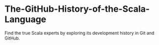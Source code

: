 # The-GitHub-History-of-the-Scala-Language
Find the true Scala experts by exploring its development history in Git and GitHub.
